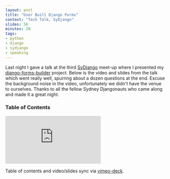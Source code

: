 ```yaml
---
layout: post
title: "User Built Django Forms"
context: "Tech Talk, SyDjango"
slides: 56
minutes: 28
tags:
- python
- django
- sydjango
- speaking
---
```


<p>Last night I gave a talk at the third <a href="http://www.meetup.com/SyDjango/">SyDjango</a> meet-up where I presented my <a href="https://github.com/stephenmcd/django-forms-builder">django-forms-builder</a> project. Below is the video and slides from the talk which went really well, spurring about a dozen questions at the end. Excuse the background noise in the video, unfortunately we didn't have the venue to ourselves. Thanks to all the fellow Sydney Djangonauts who came along and made it a great night.</p>

<h3>Table of Contents</h3>
<ol id="toc"></ol>
<script src="/static/js/vimeo-deck.js"></script>
<script>

var vd = VimeoDeck({tocID: '#toc'});

vd.setSlide(01, '00:00', 'Welcome'); // Start
vd.setSlide(02, '00:36', 'About Me'); // About me
vd.setSlide(03, '00:40'); // Dev since 98
vd.setSlide(04, '00:47'); // PHP/ASP/Rails
vd.setSlide(05, '00:58'); // Python since 05
vd.setSlide(06, '01:04'); // Django since 07
vd.setSlide(07, '01:11'); // At Fairfax
vd.setSlide(08, '01:26', 'Django Forms'); // Django forms
vd.setSlide(09, '01:34'); // Beautiful API
vd.setSlide(10, '01:49'); // Example
vd.setSlide(11, '02:18'); // Fixed in nature
vd.setSlide(12, '02:37', 'Scenario - Competitions'); // Competitions
vd.setSlide(13, '02:45'); // Capture age/colour
vd.setSlide(14, '02:58'); // Example
vd.setSlide(15, '03:16'); // Capture file/words
vd.setSlide(16, '03:40'); // Example
vd.setSlide(17, '04:26'); // Crossed out
vd.setSlide(18, '04:35'); // Emails
vd.setSlide(19, '04:58'); // CSV
vd.setSlide(20, '05:14'); // Piccard
vd.setSlide(21, '05:23', 'django-forms-builder'); // django-forms-builder
vd.setSlide(22, '05:42', 'What\'s a Form?'); // What's a form
vd.setSlide(23, '05:58'); // Title
vd.setSlide(24, '06:02'); // Intro text
vd.setSlide(25, '06:09'); // Response text
vd.setSlide(26, '06:19'); // Email recipients
vd.setSlide(27, '06:30', 'What\'s a Field?'); // What's a field
vd.setSlide(28, '06:36'); // Name
vd.setSlide(29, '06:38'); // Type
vd.setSlide(30, '06:48'); // Default
vd.setSlide(31, '06:53'); // Mandatory
vd.setSlide(32, '06:56'); // Help
vd.setSlide(33, '06:59'); // Options
vd.setSlide(34, '07:26', 'Demo Time'); // Demo
vd.setSlide(35, '12:48', 'Advanced Features'); // Advanced features
vd.setSlide(36, '12:56'); // Export formats
vd.setSlide(37, '13:04'); // Email templates
vd.setSlide(38, '13:24'); // Signals
vd.setSlide(39, '13:33'); // Template tags
vd.setSlide(40, '13:47'); // Dynamic defaults
vd.setSlide(41, '14:53'); // Associate to models
vd.setSlide(42, '15:04', 'What\'s it Good For?'); // What's it good for
vd.setSlide(43, '15:09'); // Competitions
vd.setSlide(44, '15:12'); // Surveys
vd.setSlide(45, '15:24'); // Events
vd.setSlide(46, '15:31'); // Contact
vd.setSlide(47, '15:47', 'Installation'); // Installation
vd.setSlide(48, '15:53'); // pip install
vd.setSlide(49, '15:56'); // installed apps
vd.setSlide(50, '15:58'); // urls.py
vd.setSlide(51, '16:01'); // Example
vd.setSlide(52, '16:09'); // syncdb
vd.setSlide(53, '16:12', 'Get Involved'); // Get involved
vd.setSlide(54, '16:16'); // GitHub or Bitbucket
vd.setSlide(55, '16:26'); // 20 Contributors
vd.setSlide(56, '16:34', 'Question Time'); // Thanks

</script>

<iframe id="vimeo" src="http://player.vimeo.com/video/49907301?api=1&player_id=vimeo" frameborder="0" webkitAllowFullScreen mozallowfullscreen allowFullScreen></iframe>

<script async class="speakerdeck-embed" data-id="5057ff7207e099000205d815" data-ratio="1.3333333333333333" src="//speakerdeck.com/assets/embed.js"></script>

<p>Table of contents and video/slides sync via <a href="https://github.com/stephenmcd/vimeo-deck">vimeo-deck</a>.</p>
